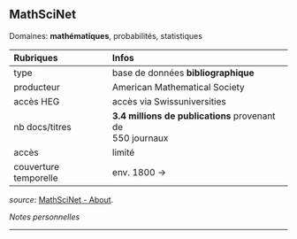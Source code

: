 ## MathSciNet
Domaines: **mathématiques**, probabilités, statistiques

| Rubriques | Infos |
| :-------- | :---- |
| type | base de données **bibliographique** |
| producteur | American Mathematical Society |
| accès HEG | accès via Swissuniversities |
| nb docs/titres | **3.4 millions de publications** provenant de <br/>550 journaux |
| accès | limité |
| couverture temporelle | env. 1800 -> |

*source*: [MathSciNet - About](http://www.ams.org/mathscinet/help/about.html?version=2).

*Notes personnelles*

---

